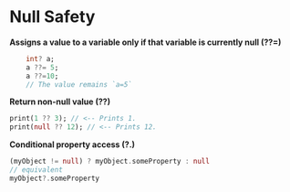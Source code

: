 # Null Safety

**Assigns a value to a variable only if that variable is currently null (??=)**
```dart
	int? a;
	a ??= 5;
	a ??=10;
	// The value remains `a=5`
```
**Return non-null value (??)**
```dart
print(1 ?? 3); // <-- Prints 1.
print(null ?? 12); // <-- Prints 12.
```
**Conditional property access (?.)**
```dart
(myObject != null) ? myObject.someProperty : null
// equivalent
myObject?.someProperty
```
